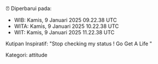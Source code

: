 ⏰ Diperbarui pada:
- WIB: Kamis, 9 Januari 2025 09.22.38 UTC
- WITA: Kamis, 9 Januari 2025 10.22.38 UTC
- WIT: Kamis, 9 Januari 2025 11.22.38 UTC

Kutipan Inspiratif:
"Stop checking my status ! Go Get A Life "


Kategori: attitude

